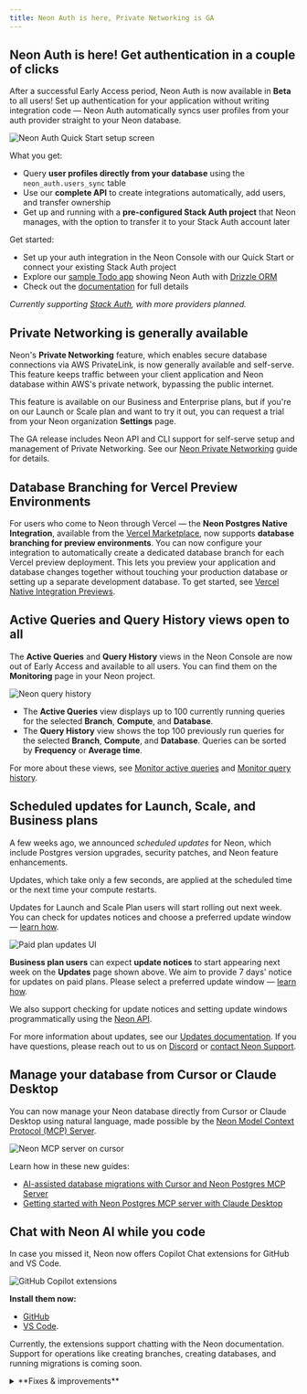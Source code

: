 ```yaml
---
title: Neon Auth is here, Private Networking is GA
---
```


## Neon Auth is here! Get authentication in a couple of clicks

After a successful Early Access period, Neon Auth is now available in **Beta** to all users! Set up authentication for your application without writing integration code — Neon Auth automatically syncs user profiles from your auth provider straight to your Neon database.

![Neon Auth Quick Start setup screen](/docs/relnotes/neon_auth_quickstart.png)

What you get:

- Query **user profiles directly from your database** using the `neon_auth.users_sync` table
- Use our **complete API** to create integrations automatically, add users, and transfer ownership
- Get up and running with a **pre-configured Stack Auth project** that Neon manages, with the option to transfer it to your Stack Auth account later

Get started:

- Set up your auth integration in the Neon Console with our Quick Start or connect your existing Stack Auth project
- Explore our [sample Todo app](https://github.com/neondatabase-labs/neon-auth-demo-app) showing Neon Auth with [Drizzle ORM](https://orm.drizzle.team)
- Check out the [documentation](/docs/guides/neon-auth) for full details

_Currently supporting [Stack Auth](https://stack-auth.com/), with more providers planned._

## Private Networking is generally available

Neon's **Private Networking** feature, which enables secure database connections via AWS PrivateLink, is now generally available and self-serve. This feature keeps traffic between your client application and Neon database within AWS's private network, bypassing the public internet.

This feature is available on our Business and Enterprise plans, but if you're on our Launch or Scale plan and want to try it out, you can request a trial from your Neon organization **Settings** page.

The GA release includes Neon API and CLI support for self-serve setup and management of Private Networking. See our [Neon Private Networking](/docs/guides/neon-private-networking) guide for details.

## Database Branching for Vercel Preview Environments

For users who come to Neon through Vercel — the **Neon Postgres Native Integration**, available from the [Vercel Marketplace](https://vercel.com/marketplace), now supports **database branching for preview environments**. You can now configure your integration to automatically create a dedicated database branch for each Vercel preview deployment. This lets you preview your application and database changes together without touching your production database or setting up a separate development database. To get started, see [Vercel Native Integration Previews](/docs/guides/vercel-native-integration-previews).

## Active Queries and Query History views open to all

The **Active Queries** and **Query History** views in the Neon Console are now out of Early Access and available to all users. You can find them on the **Monitoring** page in your Neon project.

![Neon query history](/docs/relnotes/query_history_relnotes.png)

- The **Active Queries** view displays up to 100 currently running queries for the selected **Branch**, **Compute**, and **Database**.
- The **Query History** view shows the top 100 previously run queries for the selected **Branch**, **Compute**, and **Database**. Queries can be sorted by **Frequency** or **Average time**.

For more about these views, see [Monitor active queries](/docs/introduction/monitor-active-queries) and [Monitor query history](/docs/introduction/monitor-query-history).

## Scheduled updates for Launch, Scale, and Business plans

A few weeks ago, we announced _scheduled updates_ for Neon, which include Postgres version upgrades, security patches, and Neon feature enhancements.

Updates, which take only a few seconds, are applied at the scheduled time or the next time your compute restarts.

Updates for Launch and Scale Plan users will start rolling out next week. You can check for updates notices and choose a preferred update window — [learn how](/docs/manage/updates#updates-on-paid-plans).

![Paid plan updates UI](/docs/manage/paid_plan_updates.png)

**Business plan users** can expect **update notices** to start appearing next week on the **Updates** page shown above. We aim to provide 7 days' notice for updates on paid plans. Please select a preferred update window — [learn how](/docs/manage/updates#updates-on-paid-plans).

We also support checking for update notices and setting update windows programmatically using the [Neon API](/docs/manage/updates#check-for-updates-using-the-neon-api).

For more information about updates, see our [Updates documentation](/docs/manage/updates). If you have questions, please reach out to us on [Discord](https://discord.gg/92vNTzKDGp) or [contact Neon Support](https://console.neon.tech/app/projects?modal=support).

## Manage your database from Cursor or Claude Desktop

You can now manage your Neon database directly from Cursor or Claude Desktop using natural language, made possible by the [Neon Model Context Protocol (MCP) Server](https://github.com/neondatabase/mcp-server-neon).

![Neon MCP server on cursor](/docs/relnotes/neon_cursor.png)

Learn how in these new guides:

- [AI-assisted database migrations with Cursor and Neon Postgres MCP Server](https://neon.tech/guides/cursor-mcp-neon)
- [Getting started with Neon Postgres MCP server with Claude Desktop](https://neon.tech/guides/neon-mcp-server)

## Chat with Neon AI while you code

In case you missed it, Neon now offers Copilot Chat extensions for GitHub and VS Code.

![GitHub Copilot extensions](/docs/relnotes/copilot_extension.png)

**Install them now:**

- [GitHub](https://github.com/marketplace/neon-database)
- [VS Code](https://marketplace.visualstudio.com/items?itemName=buildwithlayer.neon-integration-expert-15j6N).

Currently, the extensions support chatting with the Neon documentation. Support for operations like creating branches, creating databases, and running migrations is coming soon.

<details>

<summary>**Fixes & improvements**</summary>

- **Neon Console**

  - Replaced the **Project creation** page in the Neon Console with a simplified project creation modal.
  - Added placeholder support to the **Projects** page in the Neon Console to indicate when projects are still loading into the list view.
  - The **Tables** page in the Neon Console is powered by a Drizzle Studio integration. You can now check the Drizzle Studio integration version in your browser by inspecting the Tables page. For example, in Chrome, right-click, select **Inspect**, and go to the **Console** tab to view the current `Tables version`. You can cross-reference this version with the [Neon Drizzle Studio Integration Changelog](https://github.com/neondatabase/neon-drizzle-studio-changelog/blob/main/CHANGELOG.md) to track enhancements and fixes.

- **Go SDK**

  - A new version of the community-developed [Neon Go SDK (v0.13.0)](https://github.com/kislerdm/neon-sdk-go) has been released. Thank you [@kislerdm](https://github.com/kislerdm).

- **Neon Postgres Previews Integration for Vercel**

  - Addressed an issue where Vercel preview deployments would be canceled if environment variables in Vercel were already set with the correct values.

- **Fixes**

  - Fixed an issue on the **Integrations** page in the Neon Console where checkboxes on the **Settings** tab in the Vercel integration drawer did not update when toggled.

</details>
